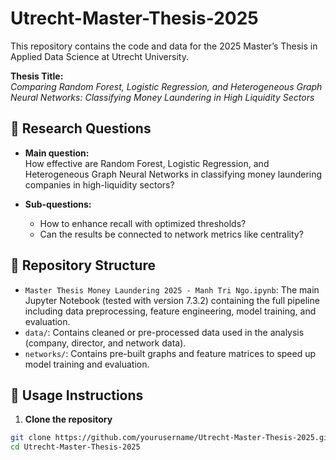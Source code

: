 # Utrecht-Master-Thesis-2025

This repository contains the code and data for the 2025 Master’s Thesis in Applied Data Science at Utrecht University.

**Thesis Title:**  
*Comparing Random Forest, Logistic Regression, and Heterogeneous Graph Neural Networks: Classifying Money Laundering in High Liquidity Sectors*

## 🧠 Research Questions

- **Main question:**  
  How effective are Random Forest, Logistic Regression, and Heterogeneous Graph Neural Networks in classifying money laundering companies in high-liquidity sectors?

- **Sub-questions:**  
  - How to enhance recall with optimized thresholds?  
  - Can the results be connected to network metrics like centrality?
## 📂 Repository Structure

- `Master Thesis Money Laundering 2025 - Manh Tri Ngo.ipynb`: The main Jupyter Notebook (tested with version 7.3.2) containing the full pipeline including data preprocessing, feature engineering, model training, and evaluation.
- `data/`: Contains cleaned or pre-processed data used in the analysis (company, director, and network data).
- `networks/`: Contains pre-built graphs and feature matrices to speed up model training and evaluation.

## 🚀 Usage Instructions

1. **Clone the repository**
```bash
git clone https://github.com/yourusername/Utrecht-Master-Thesis-2025.git
cd Utrecht-Master-Thesis-2025
